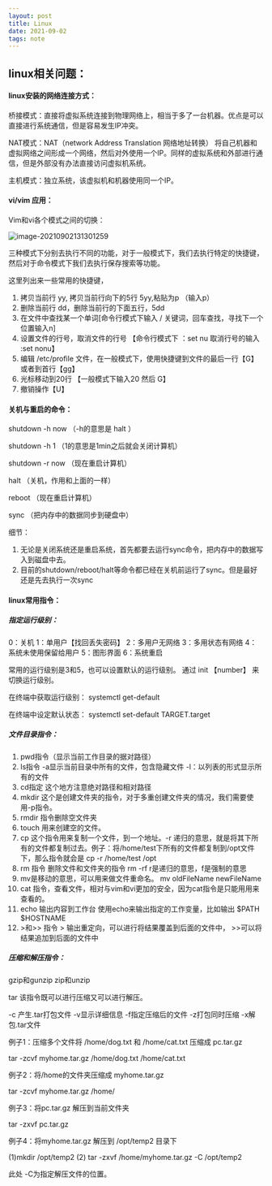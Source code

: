```yaml
---
layout: post
title: Linux
date: 2021-09-02
tags: note
---
```

## linux相关问题：

#### linux安装的网络连接方式：

桥接模式：直接将虚拟系统连接到物理网络上，相当于多了一台机器。优点是可以直接进行系统通信，但是容易发生IP冲突。

NAT模式：NAT（network Address Translation 网络地址转换） 将自己机器和虚拟网络之间形成一个网络，然后对外使用一个IP。同样的虚拟系统和外部进行通信，但是外部没有办法直接访问虚拟机系统。

主机模式：独立系统，该虚拟机和机器使用同一个IP。



####  vi/vim 应用：

Vim和vi各个模式之间的切换：

![image-20210902131301259](C:\Users\HIT\Desktop\basicButtons.github.io-master\images\vim_vi.png)

三种模式下分别去执行不同的功能，对于一般模式下，我们去执行特定的快捷键，然后对于命令模式下我们去执行保存搜索等功能。

这里列出来一些常用的快捷键，

1. 拷贝当前行  yy, 拷贝当前行向下的5行 5yy,粘贴为p （输入p）
2. 删除当前行 dd，删除当前行的下面五行，5dd
3. 在文件中查找某一个单词[命令行模式下输入 / 关键词，回车查找，寻找下一个位置输入n]
4. 设置文件的行号，取消文件的行号 【命令行模式下 ：set nu 取消行号的输入 :set nonu】
5. 编辑  /etc/profile 文件，在一般模式下，使用快捷键到文件的最后一行【G】或者到首行【gg】
6. 光标移动到20行 【一般模式下输入20 然后 G】
7. 撤销操作【U】



#### 关机与重启的命令：

shutdown -h now     （-h的意思是 halt ）

shutdown -h 1          （1的意思是1min之后就会关闭计算机）

shutdown -r now       （现在重启计算机）

halt                               （关机，作用和上面的一样）

reboot                            （现在重启计算机）

sync                                （把内存中的数据同步到硬盘中）



细节：

1. 无论是关闭系统还是重启系统，首先都要去运行sync命令，把内存中的数据写入到磁盘中去。
2. 目前的shutdown/reboot/halt等命令都已经在关机前运行了sync。但是最好还是先去执行一次sync



#### linux常用指令：

##### 指定运行级别：

0：关机 1：单用户【找回丢失密码】 2：多用户无网络 3：多用状态有网络 4：系统未使用保留给用户 5：图形界面 6：系统重启

常用的运行级别是3和5，也可以设置默认的运行级别。 通过 init 【number】   来切换运行级别。

在终端中获取运行级别： systemctl get-default 

在终端中设定默认状态： systemctl set-default TARGET.target



##### 文件目录指令：

1. pwd指令（显示当前工作目录的据对路径）
2. ls指令 -a显示当前目录中所有的文件，包含隐藏文件 -l：以列表的形式显示所有的文件
3. cd指定 这个地方注意绝对路径和相对路径
4. mkdir 这个是创建文件夹的指令，对于多重创建文件夹的情况，我们需要使用-p指令。
5. rmdir 指令删除空文件夹
6. touch 用来创建空的文件。
7. cp  这个指令用来复制一个文件，到一个地址。-r 递归的意思，就是将其下所有的文件都复制过去。例子：将/home/test下所有的文件都复制到/opt文件下，那么指令就会是 cp -r /home/test /opt
8. rm 指令 删除文件和文件夹的指令  rm -rf r是递归的意思，f是强制的意思
9. mv是移动的意思，可以用来做文件重命名。 mv oldFileName newFileName
10. cat 指令，查看文件，相对与vim和vi更加的安全，因为cat指令是只能用用来查看的。
11. echo 输出内容到工作台 使用echo来输出指定的工作变量，比如输出 $PATH $HOSTNAME
12.  \>和\>> 指令 \> 输出重定向，可以进行将结果覆盖到后面的文件中， \>>可以将结果追加到后面的文件中



##### 压缩和解压指令：

gzip和gunzip zip和unzip

tar 该指令既可以进行压缩又可以进行解压。

-c 产生.tar打包文件 -v显示详细信息 -f指定压缩后的文件 -z打包同时压缩 -x解包.tar文件

例子1：压缩多个文件将 /home/dog.txt 和 /home/cat.txt 压缩成 pc.tar.gz

tar -zcvf myhome.tar.gz /home/dog.txt /home/cat.txt

例子2：将/home的文件夹压缩成 myhome.tar.gz 

tar -zcvf myhome.tar.gz /home/

例子3：将pc.tar.gz 解压到当前文件夹

tar -zxvf pc.tar.gz

例子4：将myhome.tar.gz 解压到 /opt/temp2 目录下

(1)mkdir /opt/temp2  (2) tar -zxvf /home/myhome.tar.gz -C /opt/temp2

此处 -C为指定解压文件的位置。

